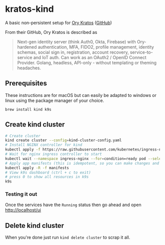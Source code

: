 # kratos-kind

A basic non-persistent setup for [Ory Kratos](https://www.ory.sh/kratos) ([GitHub](https://github.com/ory/kratos))

From their GitHub, Ory Kratos is described as

> Next-gen identity server (think Auth0, Okta, Firebase) with Ory-hardened authentication, MFA, FIDO2, profile management, identity schemas, social sign in, registration, account recovery, service-to-service and IoT auth. Can work as an OAuth2 / OpenID Connect Provider. Golang, headless, API-only - without templating or theming headaches.

## Prerequisites

These instructions are for macOS but can easily be adapted to windows or linux using the package manager of your choice.

`brew install kind k9s`

## Create kind cluster

```bash
# Create cluster
kind create cluster --config=kind-cluster-config.yaml
# Install NGINX controller for kind
kubectl apply -f https://raw.githubusercontent.com/kubernetes/ingress-nginx/master/deploy/static/provider/kind/deploy.yaml
# Wait for nginx ingress controller to start
kubectl wait --namespace ingress-nginx --for=condition=ready pod --selector=app.kubernetes.io/component=controller --timeout=90s
# Apply app manifests (this is idempotent, so you can make changes and run this command again and the cluster will update itself accordingly)
kubectl apply -R -f manifests
# View k9s dashboard (ctrl + c to exit)
# press 0 to show all resources in k9s
k9s
```

### Testing it out

Once the services have the `Running` status then go ahead and open [http://localhost/ui](http://localhost/ui)

## Delete kind cluster

When you're done just run `kind delete cluster` to scrap it all.
